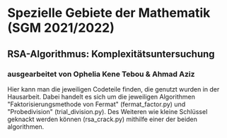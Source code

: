# Spezielle Gebiete der Mathematik (SGM 2021/2022)
## RSA-Algorithmus: Komplexitätsuntersuchung

### ausgearbeitet von Ophelia Kene Tebou & Ahmad Aziz 


Hier kann man die jeweiligen Codeteile finden, die genutzt wurden in der Hausarbeit. Dabei handelt es sich um die jeweiligen Algorithmen "Faktorisierungsmethode von Fermat" (fermat_factor.py) und "Probedivision" (trial_division.py). Des Weiteren wie kleine Schlüssel geknackt werden können (rsa_crack.py) mithilfe einer der beiden algorithmen.
